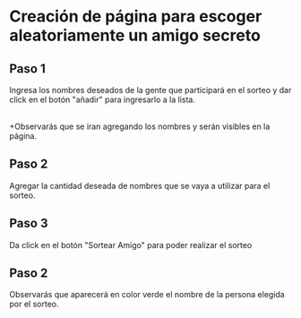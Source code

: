 <h1>Creación de página para escoger aleatoriamente un amigo secreto</h1>

<h2>Paso 1</h2>
Ingresa los nombres deseados de la gente que participará en el sorteo y dar click en el botón "añadir" para ingresarlo a la lista.

<br>+Observarás que se iran agregando los nombres y serán visibles en la página.</br>

<h2>Paso 2</h2>

Agregar la cantidad deseada de nombres que se vaya a utilizar para el sorteo. 

<h2>Paso 3</h2>

Da click en el botón "Sortear Amigo" para poder realizar el sorteo

<h2>Paso 2</h2>

Observarás que aparecerá en color verde el nombre de la persona elegida por el sorteo.
